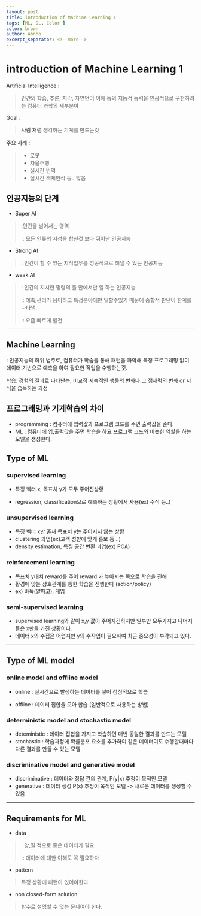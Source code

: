 ```yaml
---
layout: post
title: introduction of Machine Learning 1
tags: [ML, DL, Color ]
color: brown
author: Ahnho
excerpt_separator: <!--more-->
---
```



# introduction of Machine Learning 1


Artificial Intelligence : 

>  인간의 학습, 추론, 지각, 자연언어 이해 등의 지능적 능력을 인공적으로 구현하려는 컴퓨터 과학의 세부분야

<!--more-->

Goal :

>  **사람 처럼** 생각하는 기계를 만드는것 

주요 사례 :

> - 로봇
> - 자율주행
> - 실시간 번역
> - 실시간 객체인식 등.. 많음

## 

## 인공지능의 단계 

- Super AI

> :인간을 넘어서는 영역
>
> :: 모든 인류의 지성을 합친것 보다 뛰어난 인공지능

- Strong AI

> : 인간이 할 수 있는 지적업무를 성공적으로 해낼 수 있는 인공지능 

- weak AI

> : 인간의 지시한 명령의 틀 안에서만 일 하는 인공지능 
>
> :: 예측,관리가 용이하고 특정분야에만 일할수있기 때문에 종합적 판단이 한계를 나타냄.
>
> :: 요즘 빠르게 발전

---



## Machine Learning

 :  인공지능의 하위 범주로, 컴퓨터가 학습을 통해 패턴을 파악해 특정 프로그래밍 없이 데이터 기반으로 예측을 하여 필요한 작업을 수행하는것.

학습: 경험의 결과로 나타난는, 비교적 지속적인 행동의 변화나 그 잼재력의 변화 or  지식을 습득하는 과정 



##  프로그래밍과 기계학습의 차이

- programming :  컴퓨터에  입력값과 프로그램 코드를 주면 출력값을 준다.
- ML : 컴퓨터에 입,출력값을 주면 학습을 하요 프로그램 코드와 비슷한 역할을 하는 모델을 생성한다.



## Type of ML



### supervised learning

- 특징 벡터 x,  목표치 y가 모두 주어진상황 

- regression, classification으로 예측하는 상황에서 사용(ex) 주식 등..) 



### unsupervised learning

- 특징 벡터 x만 존재  목표치 y는 주어지지 않는 상황 
- clustering 과업(ex)고객 성향에 맞게 홍보 등 ..)
- density estimation, 특징 공간 변환 과업(ex) PCA)



### reinforcement learning

- 목표치 y대치 reward를 주어 reward 가 높아지는 쪽으로 학습을 진해
- 황경에 맞는 상호관계를 통한 학습을 진행한다 (action/policy)
- ex) 바둑(알파고), 게임 



###  semi-supervised learning

- supervised learning와 같이 x,y 값이 주어지긴하지만 일부만 모두가지고 나머지들은  x만을 가진 상황이다.
- 데이터 x의 수집은 어렵지만  y의 수작업이 필요하여 최근 중요성이 부각되고 있다.



---



## Type of ML model



### online model and offline model

- online : 실시간으로 발생하는 데이터를 넣어 점짐적으로 학습

- offline : 데이터 집합을 모아 합습 (일반적으로 사용하는 방법)



### deterministic model and stochastic model

- deteministic : 데이터 집합을 가지고 학습하면 매번 동일한 결과를 만드는 모델
- stochastic :  학습과정에 확률분포 요소를 추가하여 같은 데이터여도 수행할때마다 다른 결과를 만들 수 있는 모델



### discriminative model and generative model 

- discriminative : 데이터와 정답 간의 관계, P(y|x) 추정이 목적인 모델 
- generative : 데이터 생성 P(x) 추정이 목적인 모델 -> 새로운 데이터를 생성할 수 있음



---



## Requirements for ML

- data 

> : 양,질 적으로 좋은 데이터가 필요
>
> :: 데이터에 대한 이해도 꼭 필요하다 

- pattern

> 특정 상황에 패턴이 있어야한다.

- non closed-form solution

> 함수로 설명할 수 없는 문제여야 한다.
